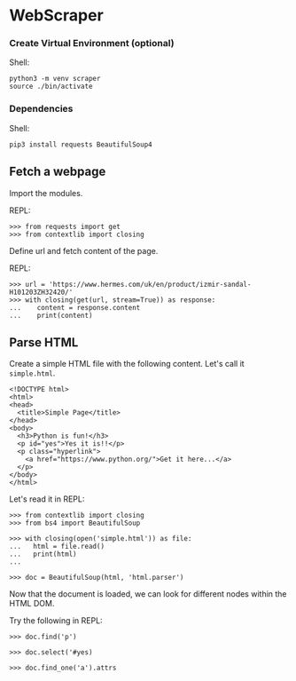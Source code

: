 # WebScraper

### Create Virtual Environment (optional)
Shell:
```
python3 -m venv scraper
source ./bin/activate
```

### Dependencies
Shell:
```
pip3 install requests BeautifulSoup4
```

## Fetch a webpage
Import the modules.

REPL:
```
>>> from requests import get
>>> from contextlib import closing
```
Define url and fetch content of the page.

REPL:
```
>>> url = 'https://www.hermes.com/uk/en/product/izmir-sandal-H101203ZH32420/'
>>> with closing(get(url, stream=True)) as response:
...    content = response.content
...    print(content)
```

## Parse HTML

Create a simple HTML file with the following content. Let's call it `simple.html`.
```
<!DOCTYPE html>
<html>
<head>
  <title>Simple Page</title>
</head>
<body>
  <h3>Python is fun!</h3>
  <p id="yes">Yes it is!!</p>
  <p class="hyperlink">
    <a href="https://www.python.org/">Get it here...</a>
  </p>
</body>
</html>
```
Let's read it in REPL:
```
>>> from contextlib import closing
>>> from bs4 import BeautifulSoup

>>> with closing(open('simple.html')) as file:
...   html = file.read()
...   print(html)
...

>>> doc = BeautifulSoup(html, 'html.parser')
```

Now that the document is loaded, we can look for different nodes within the HTML DOM.

Try the following in REPL:
```
>>> doc.find('p')

>>> doc.select('#yes)

>>> doc.find_one('a').attrs
```
